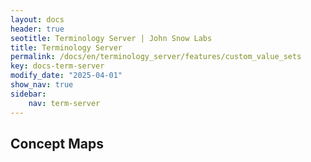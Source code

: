```yaml
---
layout: docs
header: true
seotitle: Terminology Server | John Snow Labs
title: Terminology Server 
permalink: /docs/en/terminology_server/features/custom_value_sets
key: docs-term-server
modify_date: "2025-04-01"
show_nav: true
sidebar:
    nav: term-server
---
```


## Concept Maps
